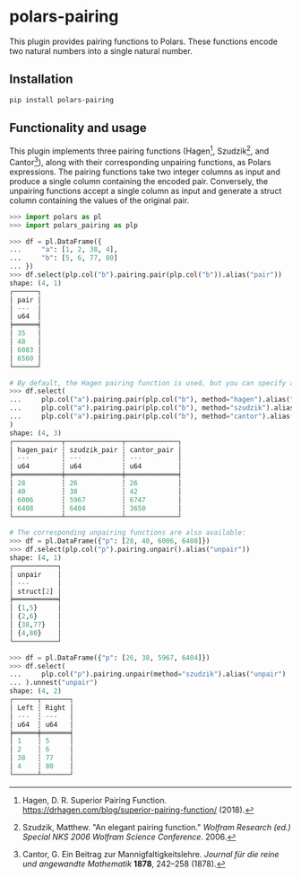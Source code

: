 # polars-pairing

This plugin provides pairing functions to Polars. These functions encode two natural numbers into a single natural number.

## Installation

```bash
pip install polars-pairing
```

## Functionality and usage

This plugin implements three pairing functions (Hagen[^1], Szudzik[^2], and Cantor[^3]), along with their corresponding unpairing functions, as Polars expressions. The pairing functions take two integer columns as input and produce a single column containing the encoded pair. Conversely, the unpairing functions accept a single column as input and generate a struct column containing the values of the original pair.

```python
>>> import polars as pl
>>> import polars_pairing as plp

>>> df = pl.DataFrame({
...     "a": [1, 2, 38, 4],
...     "b": [5, 6, 77, 80]
... })
>>> df.select(plp.col("b").pairing.pair(plp.col("b")).alias("pair"))
shape: (4, 1)
┌──────┐
│ pair │
│ ---  │
│ u64  │
╞══════╡
│ 35   │
│ 48   │
│ 6083 │
│ 6560 │
└──────┘

# By default, the Hagen pairing function is used, but you can specify alternative functions:
>>> df.select(
...     plp.col("a").pairing.pair(plp.col("b"), method="hagen").alias("hagen_pair"),
...     plp.col("a").pairing.pair(plp.col("b"), method="szudzik").alias("szudzik_pair"),
...     plp.col("a").pairing.pair(plp.col("b"), method="cantor").alias("cantor_pair")
)
shape: (4, 3)
┌────────────┬──────────────┬─────────────┐
│ hagen_pair ┆ szudzik_pair ┆ cantor_pair │
│ ---        ┆ ---          ┆ ---         │
│ u64        ┆ u64          ┆ u64         │
╞════════════╪══════════════╪═════════════╡
│ 28         ┆ 26           ┆ 26          │
│ 40         ┆ 38           ┆ 42          │
│ 6006       ┆ 5967         ┆ 6747        │
│ 6408       ┆ 6404         ┆ 3650        │
└────────────┴──────────────┴─────────────┘

# The corresponding unpairing functions are also available:
>>> df = pl.DataFrame({"p": [28, 40, 6006, 6408]})
>>> df.select(plp.col("p").pairing.unpair().alias("unpair"))
shape: (4, 1)
┌───────────┐
│ unpair    │
│ ---       │
│ struct[2] │
╞═══════════╡
│ {1,5}     │
│ {2,6}     │
│ {38,77}   │
│ {4,80}    │
└───────────┘

>>> df = pl.DataFrame({"p": [26, 38, 5967, 6404]})
>>> df.select(
...     plp.col("p").pairing.unpair(method="szudzik").alias("unpair")
... ).unnest("unpair")
shape: (4, 2)
┌──────┬───────┐
│ Left ┆ Right │
│ ---  ┆ ---   │
│ u64  ┆ u64   │
╞══════╪═══════╡
│ 1    ┆ 5     │
│ 2    ┆ 6     │
│ 38   ┆ 77    │
│ 4    ┆ 80    │
└──────┴───────┘
```

[^1]: Hagen, D. R. Superior Pairing Function. <https://drhagen.com/blog/superior-pairing-function/> (2018).
[^2]: Szudzik, Matthew. "An elegant pairing function." *Wolfram Research (ed.) Special NKS 2006 Wolfram Science Conference*. 2006.
[^3]: Cantor, G. Ein Beitrag zur Mannigfaltigkeitslehre. *Journal für die reine und angewandte Mathematik* **1878**, 242–258 (1878).